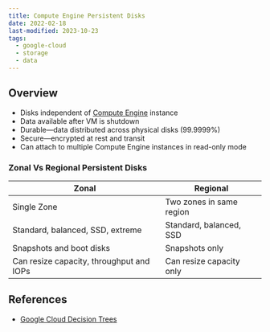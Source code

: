 ```yaml
---
title: Compute Engine Persistent Disks
date: 2022-02-18
last-modified: 2023-10-23
tags:
  - google-cloud
  - storage
  - data
---
```


## Overview

- Disks independent of [Compute Engine](notes/Compute%20Engine.md) instance
- Data available after VM is shutdown
- Durable—data distributed across physical disks (99.9999%)
- Secure—encrypted at rest and transit
- Can attach to multiple Compute Engine instances in read-only mode

### Zonal Vs Regional Persistent Disks

| Zonal                                    | Regional                 |
| ---------------------------------------- | ------------------------ |
| Single Zone                              | Two zones in same region |
| Standard, balanced, SSD, extreme         | Standard, balanced, SSD  |
| Snapshots and boot disks                 | Snapshots only           |
| Can resize capacity, throughput and IOPs | Can resize capacity only |

## References

- [Google Cloud Decision Trees](notes/moc/Google%20Cloud%20Decision%20Trees.md)
